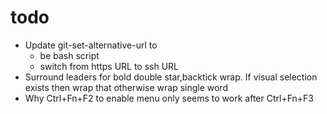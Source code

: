 # todo

- Update git-set-alternative-url to 
  - be bash script
  - switch from https URL to ssh URL
- Surround leaders for bold double star,backtick wrap. If visual selection
  exists then wrap that otherwise wrap single word
- Why Ctrl+Fn+F2 to enable menu only seems to work after Ctrl+Fn+F3
